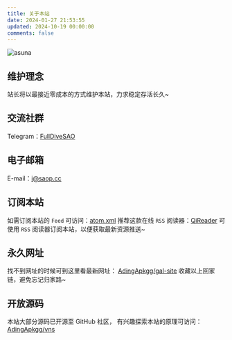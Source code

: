 ```yaml
---
title: 关于本站
date: 2024-01-27 21:53:55
updated: 2024-10-19 00:00:00
comments: false
---
```


![asuna](https://registry.npmmirror.com/js-asuna/latest/files/pic/Asuna/Asuna16x9.webp)

## 维护理念

站长将以最接近零成本的方式维护本站，力求稳定存活长久~

## 交流社群

Telegram：[FullDiveSAO](https://t.me/FullDiveSAO)

## 电子邮箱

E-mail：[i@saop.cc](mailto:i@saop.cc)

## 订阅本站

如需订阅本站的 `Feed` 可访问：[atom.xml](/atom.xml)
推荐这款在线 `RSS` 阅读器：[QiReader](https://www.qireader.com/)
可使用 `RSS` 阅读器订阅本站，以便获取最新资源推送~

## 永久网址

找不到网址的时候可到这里看最新网址：
[AdingApkgg/gal-site](https://github.com/AdingApkgg/gal-site/blob/main/README.md)
收藏以上回家链，避免忘记归家路~

## 开放源码

本站大部分源码已开源至 GitHub 社区，
有兴趣探索本站的原理可访问：
[AdingApkgg/vns](https://github.com/AdingApkgg/vns)
